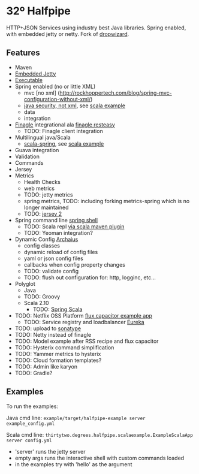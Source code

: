 32º Halfpipe
====================

HTTP+JSON Services using industry best Java libraries.
Spring enabled, with embedded jetty or netty.  Fork of [dropwizard](http://dropwizard.codahale.com/).

Features
-----
- Maven
- [Embedded Jetty](http://www.eclipse.org/jetty/documentation/current/embedding-jetty.html)
- [Executable](https://github.com/brianm/really-executable-jars-maven-plugin)
- Spring enabled (no or little XML)
    - mvc [no xml] (http://rockhoppertech.com/blog/spring-mvc-configuration-without-xml/)
    - [java security, not xml](http://blog.springsource.org/2011/08/01/spring-security-configuration-with-scala/), see [scala example](https://github.com/32degrees/halfpipe/tree/master/scala-example)
    - data
    - integration
- [Finagle](http://twitter.github.com/finagle/) integrational ala [finagle resteasy](https://github.com/opower/finagle-resteasy)
    - TODO: Finagle client integration
- Multilingual java/Scala
    - [scala-spring](https://github.com/ewolff/scala-spring), see [scala example](https://github.com/32degrees/halfpipe/tree/master/scala-example)
- Guava integration
- Validation
- Commands
- Jersey
- Metrics
    - Health Checks
    - web metrics
    - TODO: jetty metrics
    - spring metrics, TODO: including forking metrics-spring which is no longer maintained
    - TODO: [jersey 2](http://jersey.java.net/documentation/snapshot/index.html)
- Spring command line [spring shell](http://www.springsource.org/spring-shell/)
    - TODO: Scala repl [via scala maven plugin](http://davidb.github.com/scala-maven-plugin/example_console.html)
    - TODO: Yeoman integration?
- Dynamic Config [Archaius](https://github.com/Netflix/archaius)
    - config classes
    - dynamic reload of config files
    - yaml or json config files
    - callbacks when config property changes
    - TODO: validate config
    - TODO: flush out configuration for: http, logginc, etc...
- Polyglot
    - Java
    - TODO: Groovy
    - Scala 2.10
        - TODO: [Spring Scala](http://blog.springsource.org/2012/12/10/introducing-spring-scala)
- TODO: Netflix OSS Platform [flux capacitor example app](https://github.com/cfregly/fluxcapacitor)
    - TODO: Service registry and loadbalancer [Eureka](https://github.com/Netflix/eureka)
- TODO: upload to [sonatype](https://docs.sonatype.org/display/Repository/Sonatype+OSS+Maven+Repository+Usage+Guide)
- TODO: Netty instead of finagle
- TODO: Model example after RSS recipe and flux capacitor
- TODO: Hysterix command simplification
- TODO: Yammer metrics to hysterix
- TODO: Cloud formation templates?
- TODO: Admin like karyon
- TODO: Gradle?

Examples
-----
To run the examples:

Java cmd line: `example/target/halfpipe-example server example_config.yml`

Scala cmd line: `thirtytwo.degrees.halfpipe.scalaexample.ExampleScalaApp server config.yml`

- 'server' runs the jetty server
- empty args runs the interactive shell with custom commands loaded
- in the examples try with 'hello' as the argument